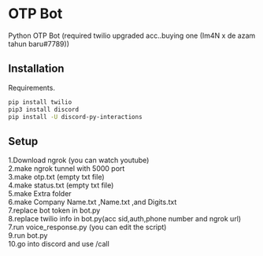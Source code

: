 # OTP Bot

Python OTP Bot (required twilio upgraded acc..buying one (Im4N x de azam tahun baru#7789))

## Installation

Requirements.

```bash
pip install twilio
pip3 install discord
pip install -U discord-py-interactions
```

## Setup

1.Download ngrok (you can watch youtube)\
2.make ngrok tunnel with 5000 port\
3.make otp.txt (empty txt file)\
4.make status.txt (empty txt file)\
5.make Extra folder\
6.make Company Name.txt ,Name.txt ,and  Digits.txt\
7.replace bot token in bot.py\
8.replace twilio info in bot.py(acc sid,auth,phone number and ngrok url)\
7.run voice_response.py (you can edit the script)\
9.run bot.py\
10.go into discord and use /call
